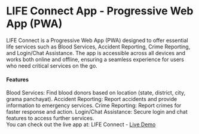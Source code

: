 <h1>LIFE Connect App - Progressive Web App (PWA)</h1>
LIFE Connect is a Progressive Web App (PWA) designed to offer essential life services such as Blood Services, Accident Reporting, Crime Reporting, and Login/Chat Assistance. The app is accessible across all devices and works both online and offline, ensuring a seamless experience for users who need critical services on the go.

<h4>Features</h4>
Blood Services: Find blood donors based on location (state, district, city, grama panchayat).
Accident Reporting: Report accidents and provide information to emergency services.
Crime Reporting: Report crimes for faster response and action.
Login/Chat Assistance: Secure login and chat features to access further services.<br>
You can check out the live app at:
LIFE Connect - <a href="https://life-connect-tawny.vercel.app/">Live Demo</a>

